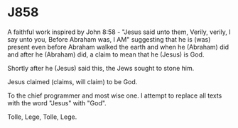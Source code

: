 # J858
A faithful work inspired by John 8:58 - "Jesus said unto them, Verily, verily, I say unto you, Before Abraham was, I AM" suggesting that he is (was) present even before Abraham walked the earth and when he (Abraham) did and after he (Abraham) did, a claim to mean that he (Jesus) is God. 

Shortly after he (Jesus) said this, the Jews sought to stone him.

Jesus claimed (claims, will claim) to be God.

To the chief programmer and most wise one.
I attempt to replace all texts with the word "Jesus" with "God". 

Tolle, Lege, Tolle, Lege.
